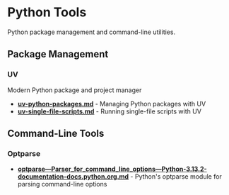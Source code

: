 # Python Tools

Python package management and command-line utilities.

## Package Management

### UV
Modern Python package and project manager
- **[uv-python-packages.md](uv-python-packages.md)** - Managing Python packages with UV
- **[uv-single-file-scripts.md](uv-single-file-scripts.md)** - Running single-file scripts with UV

## Command-Line Tools

### Optparse
- **[optparse—Parser_for_command_line_options—Python-3.13.2-documentation-docs.python.org.md](optparse—Parser_for_command_line_options—Python-3.13.2-documentation-docs.python.org.md)** - Python's optparse module for parsing command-line options